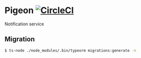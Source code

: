 Pigeon [![CircleCI](https://circleci.com/gh/muchas/menu-pigeon.svg?style=svg)](https://circleci.com/gh/muchas/menu-pigeon)
======
Notification service

## Migration
```bash
$ ts-node ./node_modules/.bin/typeorm migrations:generate -n
```
